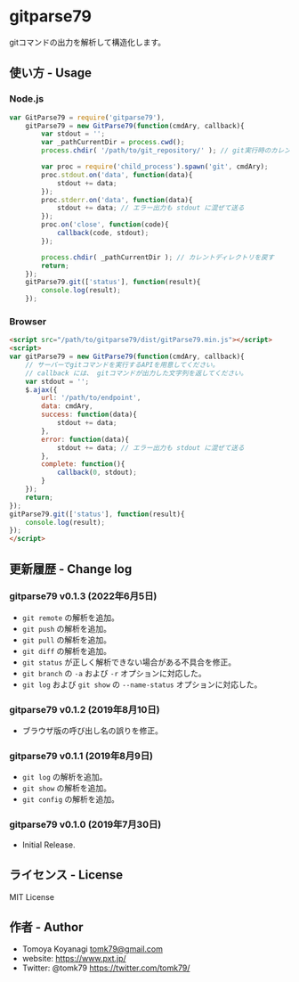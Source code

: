 # gitparse79
gitコマンドの出力を解析して構造化します。


## 使い方 - Usage

### Node.js

```js
var GitParse79 = require('gitparse79'),
    gitParse79 = new GitParse79(function(cmdAry, callback){
        var stdout = '';
        var _pathCurrentDir = process.cwd();
        process.chdir( '/path/to/git_repository/' ); // git実行時のカレントディレクトリはここで指定

        var proc = require('child_process').spawn('git', cmdAry);
        proc.stdout.on('data', function(data){
            stdout += data;
        });
        proc.stderr.on('data', function(data){
            stdout += data; // エラー出力も stdout に混ぜて送る
        });
        proc.on('close', function(code){
            callback(code, stdout);
        });

        process.chdir( _pathCurrentDir ); // カレントディレクトリを戻す
        return;
    });
    gitParse79.git(['status'], function(result){
        console.log(result);
    });

```

### Browser

```html
<script src="/path/to/gitparse79/dist/gitParse79.min.js"></script>
<script>
var gitParse79 = new GitParse79(function(cmdAry, callback){
    // サーバーでgitコマンドを実行するAPIを用意してください。
    // callback には、 gitコマンドが出力した文字列を返してください。
    var stdout = '';
    $.ajax({
        url: '/path/to/endpoint',
        data: cmdAry,
        success: function(data){
            stdout += data;
        },
        error: function(data){
            stdout += data; // エラー出力も stdout に混ぜて送る
        },
        complete: function(){
            callback(0, stdout);
        }
    });
    return;
});
gitParse79.git(['status'], function(result){
    console.log(result);
});
</script>
```

## 更新履歴 - Change log

### gitparse79 v0.1.3 (2022年6月5日)

- `git remote` の解析を追加。
- `git push` の解析を追加。
- `git pull` の解析を追加。
- `git diff` の解析を追加。
- `git status` が正しく解析できない場合がある不具合を修正。
- `git branch` の `-a` および `-r` オプションに対応した。
- `git log` および `git show` の `--name-status` オプションに対応した。

### gitparse79 v0.1.2 (2019年8月10日)

- ブラウザ版の呼び出し名の誤りを修正。

### gitparse79 v0.1.1 (2019年8月9日)

- `git log` の解析を追加。
- `git show` の解析を追加。
- `git config` の解析を追加。

### gitparse79 v0.1.0 (2019年7月30日)

- Initial Release.


## ライセンス - License

MIT License


## 作者 - Author

- Tomoya Koyanagi <tomk79@gmail.com>
- website: <https://www.pxt.jp/>
- Twitter: @tomk79 <https://twitter.com/tomk79/>
